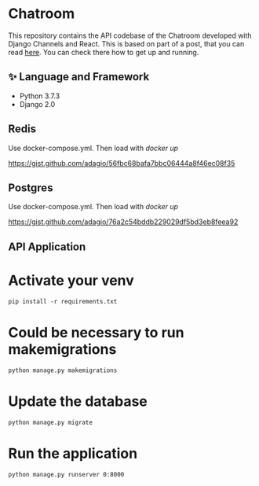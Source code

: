 Chatroom
===================================

This repository contains the API codebase of the Chatroom developed with Django Channels and React. This is based on part of a post, that you can read [here](https://revs.runtime-revolution.com/a-simple-real-time-chat-with-django-channels-and-react-b73edc3a79f2). You can check there how to get up and running.

## ✨ Language and Framework

- Python 3.7.3
- Django 2.0

## Redis

Use docker-compose.yml. Then load with _docker up_

https://gist.github.com/adagio/56fbc68bafa7bbc06444a8f46ec08f35

## Postgres

Use docker-compose.yml. Then load with _docker up_

https://gist.github.com/adagio/76a2c54bddb229029df5bd3eb8feea92

## API Application

# Activate your venv

```pip install -r requirements.txt```


# Could be necessary to run makemigrations

```python manage.py makemigrations```

# Update the database

```python manage.py migrate```

# Run the application

```python manage.py runserver 0:8000```
